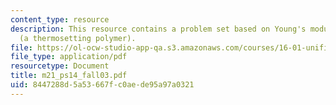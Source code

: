 ```yaml
---
content_type: resource
description: This resource contains a problem set based on Young's modulus for epoxy
  (a thermosetting polymer).
file: https://ol-ocw-studio-app-qa.s3.amazonaws.com/courses/16-01-unified-engineering-i-ii-iii-iv-fall-2005-spring-2006/8447288d5a53667fc0aede95a97a0321_m21_ps14_fall03.pdf
file_type: application/pdf
resourcetype: Document
title: m21_ps14_fall03.pdf
uid: 8447288d-5a53-667f-c0ae-de95a97a0321
---
```


